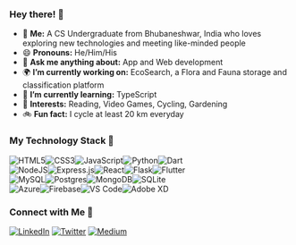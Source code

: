### Hey there! 👋

- 🌱 **Me:** A CS Undergraduate from Bhubaneshwar, India who loves exploring new technologies and meeting like-minded people
- 😄 **Pronouns:** He/Him/His
- 💬 **Ask me anything about:** App and Web development
- 🌍 **I’m currently working on:** EcoSearch, a Flora and Fauna storage and classification platform
- 🌱 **I’m currently learning:** TypeScript
- 💜 **Interests:** Reading, Video Games, Cycling, Gardening
- 🚲 **Fun fact:** I cycle at least 20 km everyday


### My Technology Stack 🔭

<div style='display: flex;'>
  <img alt="HTML5" src="https://img.shields.io/badge/html5-%23E34F26.svg?style=for-the-badge&logo=html5&logoColor=white" />
  <img alt="CSS3" src="https://img.shields.io/badge/css3-%231572B6.svg?style=for-the-badge&logo=css3&logoColor=white" />
  <img alt="JavaScript" src="https://img.shields.io/badge/javascript-%23323330.svg?style=for-the-badge&logo=javascript&logoColor=%23F7DF1E" />
  <img alt="Python" src="https://img.shields.io/badge/python-%2314354C.svg?style=for-the-badge&logo=python&logoColor=white" />
  <img alt="Dart" src="https://img.shields.io/badge/dart-%230175C2.svg?style=for-the-badge&logo=dart&logoColor=white" />
</div>

<div style='display: flex;'>
  <img alt="NodeJS" src="https://img.shields.io/badge/node.js-%2343853D.svg?style=for-the-badge&logo=node-dot-js&logoColor=white" />
  <img alt="Express.js" src="https://img.shields.io/badge/express.js-%23404d59.svg?style=for-the-badge&logo=express&logoColor=%2361DAFB" />
  <img alt="React" src="https://img.shields.io/badge/react-%2320232a.svg?style=for-the-badge&logo=react&logoColor=%2361DAFB" />
  <img alt="Flask" src="https://img.shields.io/badge/flask-%23000.svg?style=for-the-badge&logo=flask&logoColor=white"/>
  <img alt="Flutter" src="https://img.shields.io/badge/Flutter-%2302569B.svg?style=for-the-badge&logo=Flutter&logoColor=white" />
</div>

<div style='display: flex;'>
  <img alt="MySQL" src="https://img.shields.io/badge/mysql-%2300f.svg?style=for-the-badge&logo=mysql&logoColor=white"/>
  <img alt="Postgres" src ="https://img.shields.io/badge/postgres-%23316192.svg?style=for-the-badge&logo=postgresql&logoColor=white" />
  <img alt="MongoDB" src ="https://img.shields.io/badge/MongoDB-%234ea94b.svg?style=for-the-badge&logo=mongodb&logoColor=white" />
  <img alt="SQLite" src ="https://img.shields.io/badge/sqlite-%2307405e.svg?style=for-the-badge&logo=sqlite&logoColor=white" />
</div>

<div style='display: flex;'>
  <img alt="Azure" src="https://img.shields.io/badge/azure-%230072C6.svg?style=for-the-badge&logo=azure-devops&logoColor=white" />
  <img alt="Firebase" src="https://img.shields.io/badge/firebase-%23039BE5.svg?style=for-the-badge&logo=firebase" />
  <img alt="VS Code" src="https://img.shields.io/badge/VSCode-0078d7.svg?style=for-the-badge&logo=visual-studio-code&logoColor=white" />
  <img alt="Adobe XD" src="https://img.shields.io/badge/adobexd-%23FF26BE.svg?style=for-the-badge&logo=adobexd&logoColor=white"/>
</div>

### Connect with Me 🤝 

<a href="https://www.linkedin.com/in/amlan-nandy/"><img src="https://img.shields.io/badge/linkedin-%230077B5.svg?&style=for-the-badge&logo=linkedin&logoColor=white" alt="LinkedIn" /></a>
<a href="https://twitter.com/amlankumarnandy"><img alt="Twitter" src="https://img.shields.io/badge/twitter-%231DA1F2.svg?style=for-the-badge&logo=Twitter&logoColor=white"/></a>
<a href="https://medium.com/@amlannandy"><img alt="Medium" src="https://img.shields.io/badge/Medium-%23000000.svg?style=for-the-badge&logo=Medium&logoColor=white" /></a>
